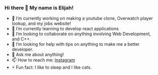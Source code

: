 ### Hi there 👋 My name is Elijah!

- 🔭 I’m currently working on making a youtube clone, Overwatch player lookup, and my jobs website!
- 🌱 I’m currently learning to develop react applications
- 👯 I’m looking to collaborate on anything involving Web Development, and C++.
- 🤔 I’m looking for help with tips on anything to make me a better developer.
- 💬 Ask me about anything!
- 📫 How to reach me: [Instagram](https://instagram.com/CyberNotesDev)
- ⚡ Fun fact: I like to sleep and I like cats.
